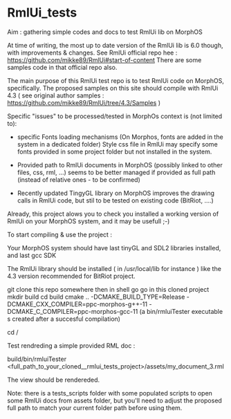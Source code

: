 # RmlUi_tests
Aim : gathering simple codes and docs to test RmlUi lib on MorphOS

At time of writing, the most up to date version of the RmlUi lib is 6.0 though, with improvements & changes.
See RmlUi official repo hee : <https://github.com/mikke89/RmlUi#start-of-content>
There are some samples code in that official repo also.


The main purpose of this RmlUi test repo is to test RmlUi code on MorphOS, specifically.
The proposed samples on this site should compile with RmlUi 4.3 
( see original author samples : <https://github.com/mikke89/RmlUi/tree/4.3/Samples> )


Specific "issues" to be processed/tested in MorphOs context is (not limited to):

- specific Fonts loading mechanisms (On Morphos, fonts are added in the system in a dedicated folder)
  Style css file in RmlUi may specify some fonts provided in some project folder but not installed in the system.
  
- Provided path to RmlUi documents in MorphOS (possibly linked to other files, css, rml, ...) 
  seems to be better managed if provided as full path (instead of relative ones - to be confirmed)
  
- Recently updated TingyGL library on MorphOS improves the drawing calls in RmlUi code, 
  but stil to be tested on existing code (BitRiot, ....)
  
Already, this project alows you to check you installed a working version of RmlUi on your MorphOS system,
and it may be usefull ;-)



To start compiling & use the project :

Your MorphOS system should have last tinyGL and SDL2 libraries installed, and last gcc SDK

The RmlUi library should be  installed ( in /usr/local/lib for instance ) 
like the 4.3 version recommended for BitRiot project.


git clone this repo somewhere then in shell go go in this cloned project
mkdir build
cd build
cmake .. -DCMAKE_BUILD_TYPE=Release -DCMAKE_CXX_COMPILER=ppc-morphos-g++-11 -DCMAKE_C_COMPILER=ppc-morphos-gcc-11
(a bin/rmluiTester executable s created after a succesful compilation)

cd /
 
Test rendreding a simple provided RML doc : 

build/bin/rmluiTester <full_path_to_your_cloned__rmlui_tests_project>/assets/my_document_3.rml

The view should be rendereded.


Note: there is a tests_scripts folder with some populated scripts to open some RmlUi docs from assets folder, 
but you'll need to adjust the proposed full path to match your current folder path before using them.
